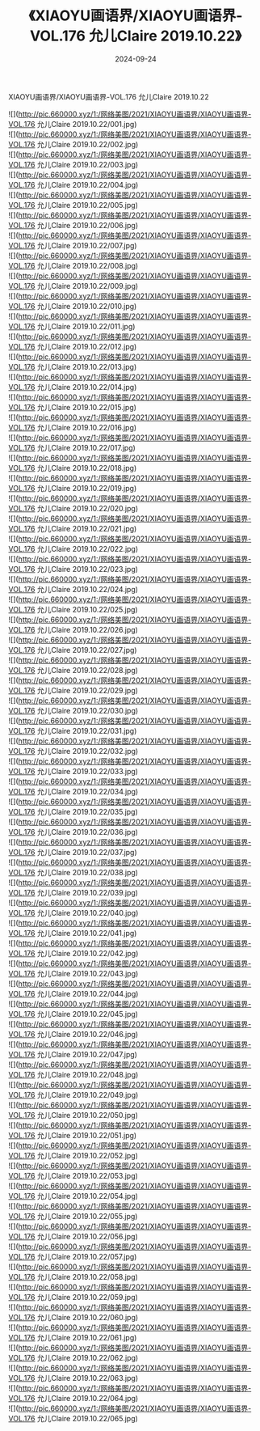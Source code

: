 ﻿---
layout: post
title:  《XIAOYU画语界/XIAOYU画语界-VOL.176 允儿Claire 2019.10.22》
date:   2024-09-24
img: http://pic.660000.xyz/1:/网络美图/2021/XIAOYU画语界/XIAOYU画语界-VOL.176 允儿Claire 2019.10.22/000.jpg
categories: [美女, 清纯, 唯美]
---

XIAOYU画语界/XIAOYU画语界-VOL.176 允儿Claire 2019.10.22

 ![](http://pic.660000.xyz/1:/网络美图/2021/XIAOYU画语界/XIAOYU画语界-VOL.176 允儿Claire 2019.10.22/001.jpg) <br>![](http://pic.660000.xyz/1:/网络美图/2021/XIAOYU画语界/XIAOYU画语界-VOL.176 允儿Claire 2019.10.22/002.jpg) <br>![](http://pic.660000.xyz/1:/网络美图/2021/XIAOYU画语界/XIAOYU画语界-VOL.176 允儿Claire 2019.10.22/003.jpg) <br>![](http://pic.660000.xyz/1:/网络美图/2021/XIAOYU画语界/XIAOYU画语界-VOL.176 允儿Claire 2019.10.22/004.jpg) <br>![](http://pic.660000.xyz/1:/网络美图/2021/XIAOYU画语界/XIAOYU画语界-VOL.176 允儿Claire 2019.10.22/005.jpg) <br>![](http://pic.660000.xyz/1:/网络美图/2021/XIAOYU画语界/XIAOYU画语界-VOL.176 允儿Claire 2019.10.22/006.jpg) <br>![](http://pic.660000.xyz/1:/网络美图/2021/XIAOYU画语界/XIAOYU画语界-VOL.176 允儿Claire 2019.10.22/007.jpg) <br>![](http://pic.660000.xyz/1:/网络美图/2021/XIAOYU画语界/XIAOYU画语界-VOL.176 允儿Claire 2019.10.22/008.jpg) <br>![](http://pic.660000.xyz/1:/网络美图/2021/XIAOYU画语界/XIAOYU画语界-VOL.176 允儿Claire 2019.10.22/009.jpg) <br>![](http://pic.660000.xyz/1:/网络美图/2021/XIAOYU画语界/XIAOYU画语界-VOL.176 允儿Claire 2019.10.22/010.jpg) <br>![](http://pic.660000.xyz/1:/网络美图/2021/XIAOYU画语界/XIAOYU画语界-VOL.176 允儿Claire 2019.10.22/011.jpg) <br>![](http://pic.660000.xyz/1:/网络美图/2021/XIAOYU画语界/XIAOYU画语界-VOL.176 允儿Claire 2019.10.22/012.jpg) <br>![](http://pic.660000.xyz/1:/网络美图/2021/XIAOYU画语界/XIAOYU画语界-VOL.176 允儿Claire 2019.10.22/013.jpg) <br>![](http://pic.660000.xyz/1:/网络美图/2021/XIAOYU画语界/XIAOYU画语界-VOL.176 允儿Claire 2019.10.22/014.jpg) <br>![](http://pic.660000.xyz/1:/网络美图/2021/XIAOYU画语界/XIAOYU画语界-VOL.176 允儿Claire 2019.10.22/015.jpg) <br>![](http://pic.660000.xyz/1:/网络美图/2021/XIAOYU画语界/XIAOYU画语界-VOL.176 允儿Claire 2019.10.22/016.jpg) <br>![](http://pic.660000.xyz/1:/网络美图/2021/XIAOYU画语界/XIAOYU画语界-VOL.176 允儿Claire 2019.10.22/017.jpg) <br>![](http://pic.660000.xyz/1:/网络美图/2021/XIAOYU画语界/XIAOYU画语界-VOL.176 允儿Claire 2019.10.22/018.jpg) <br>![](http://pic.660000.xyz/1:/网络美图/2021/XIAOYU画语界/XIAOYU画语界-VOL.176 允儿Claire 2019.10.22/019.jpg) <br>![](http://pic.660000.xyz/1:/网络美图/2021/XIAOYU画语界/XIAOYU画语界-VOL.176 允儿Claire 2019.10.22/020.jpg) <br>![](http://pic.660000.xyz/1:/网络美图/2021/XIAOYU画语界/XIAOYU画语界-VOL.176 允儿Claire 2019.10.22/021.jpg) <br>![](http://pic.660000.xyz/1:/网络美图/2021/XIAOYU画语界/XIAOYU画语界-VOL.176 允儿Claire 2019.10.22/022.jpg) <br>![](http://pic.660000.xyz/1:/网络美图/2021/XIAOYU画语界/XIAOYU画语界-VOL.176 允儿Claire 2019.10.22/023.jpg) <br>![](http://pic.660000.xyz/1:/网络美图/2021/XIAOYU画语界/XIAOYU画语界-VOL.176 允儿Claire 2019.10.22/024.jpg) <br>![](http://pic.660000.xyz/1:/网络美图/2021/XIAOYU画语界/XIAOYU画语界-VOL.176 允儿Claire 2019.10.22/025.jpg) <br>![](http://pic.660000.xyz/1:/网络美图/2021/XIAOYU画语界/XIAOYU画语界-VOL.176 允儿Claire 2019.10.22/026.jpg) <br>![](http://pic.660000.xyz/1:/网络美图/2021/XIAOYU画语界/XIAOYU画语界-VOL.176 允儿Claire 2019.10.22/027.jpg) <br>![](http://pic.660000.xyz/1:/网络美图/2021/XIAOYU画语界/XIAOYU画语界-VOL.176 允儿Claire 2019.10.22/028.jpg) <br>![](http://pic.660000.xyz/1:/网络美图/2021/XIAOYU画语界/XIAOYU画语界-VOL.176 允儿Claire 2019.10.22/029.jpg) <br>![](http://pic.660000.xyz/1:/网络美图/2021/XIAOYU画语界/XIAOYU画语界-VOL.176 允儿Claire 2019.10.22/030.jpg) <br>![](http://pic.660000.xyz/1:/网络美图/2021/XIAOYU画语界/XIAOYU画语界-VOL.176 允儿Claire 2019.10.22/031.jpg) <br>![](http://pic.660000.xyz/1:/网络美图/2021/XIAOYU画语界/XIAOYU画语界-VOL.176 允儿Claire 2019.10.22/032.jpg) <br>![](http://pic.660000.xyz/1:/网络美图/2021/XIAOYU画语界/XIAOYU画语界-VOL.176 允儿Claire 2019.10.22/033.jpg) <br>![](http://pic.660000.xyz/1:/网络美图/2021/XIAOYU画语界/XIAOYU画语界-VOL.176 允儿Claire 2019.10.22/034.jpg) <br>![](http://pic.660000.xyz/1:/网络美图/2021/XIAOYU画语界/XIAOYU画语界-VOL.176 允儿Claire 2019.10.22/035.jpg) <br>![](http://pic.660000.xyz/1:/网络美图/2021/XIAOYU画语界/XIAOYU画语界-VOL.176 允儿Claire 2019.10.22/036.jpg) <br>![](http://pic.660000.xyz/1:/网络美图/2021/XIAOYU画语界/XIAOYU画语界-VOL.176 允儿Claire 2019.10.22/037.jpg) <br>![](http://pic.660000.xyz/1:/网络美图/2021/XIAOYU画语界/XIAOYU画语界-VOL.176 允儿Claire 2019.10.22/038.jpg) <br>![](http://pic.660000.xyz/1:/网络美图/2021/XIAOYU画语界/XIAOYU画语界-VOL.176 允儿Claire 2019.10.22/039.jpg) <br>![](http://pic.660000.xyz/1:/网络美图/2021/XIAOYU画语界/XIAOYU画语界-VOL.176 允儿Claire 2019.10.22/040.jpg) <br>![](http://pic.660000.xyz/1:/网络美图/2021/XIAOYU画语界/XIAOYU画语界-VOL.176 允儿Claire 2019.10.22/041.jpg) <br>![](http://pic.660000.xyz/1:/网络美图/2021/XIAOYU画语界/XIAOYU画语界-VOL.176 允儿Claire 2019.10.22/042.jpg) <br>![](http://pic.660000.xyz/1:/网络美图/2021/XIAOYU画语界/XIAOYU画语界-VOL.176 允儿Claire 2019.10.22/043.jpg) <br>![](http://pic.660000.xyz/1:/网络美图/2021/XIAOYU画语界/XIAOYU画语界-VOL.176 允儿Claire 2019.10.22/044.jpg) <br>![](http://pic.660000.xyz/1:/网络美图/2021/XIAOYU画语界/XIAOYU画语界-VOL.176 允儿Claire 2019.10.22/045.jpg) <br>![](http://pic.660000.xyz/1:/网络美图/2021/XIAOYU画语界/XIAOYU画语界-VOL.176 允儿Claire 2019.10.22/046.jpg) <br>![](http://pic.660000.xyz/1:/网络美图/2021/XIAOYU画语界/XIAOYU画语界-VOL.176 允儿Claire 2019.10.22/047.jpg) <br>![](http://pic.660000.xyz/1:/网络美图/2021/XIAOYU画语界/XIAOYU画语界-VOL.176 允儿Claire 2019.10.22/048.jpg) <br>![](http://pic.660000.xyz/1:/网络美图/2021/XIAOYU画语界/XIAOYU画语界-VOL.176 允儿Claire 2019.10.22/049.jpg) <br>![](http://pic.660000.xyz/1:/网络美图/2021/XIAOYU画语界/XIAOYU画语界-VOL.176 允儿Claire 2019.10.22/050.jpg) <br>![](http://pic.660000.xyz/1:/网络美图/2021/XIAOYU画语界/XIAOYU画语界-VOL.176 允儿Claire 2019.10.22/051.jpg) <br>![](http://pic.660000.xyz/1:/网络美图/2021/XIAOYU画语界/XIAOYU画语界-VOL.176 允儿Claire 2019.10.22/052.jpg) <br>![](http://pic.660000.xyz/1:/网络美图/2021/XIAOYU画语界/XIAOYU画语界-VOL.176 允儿Claire 2019.10.22/053.jpg) <br>![](http://pic.660000.xyz/1:/网络美图/2021/XIAOYU画语界/XIAOYU画语界-VOL.176 允儿Claire 2019.10.22/054.jpg) <br>![](http://pic.660000.xyz/1:/网络美图/2021/XIAOYU画语界/XIAOYU画语界-VOL.176 允儿Claire 2019.10.22/055.jpg) <br>![](http://pic.660000.xyz/1:/网络美图/2021/XIAOYU画语界/XIAOYU画语界-VOL.176 允儿Claire 2019.10.22/056.jpg) <br>![](http://pic.660000.xyz/1:/网络美图/2021/XIAOYU画语界/XIAOYU画语界-VOL.176 允儿Claire 2019.10.22/057.jpg) <br>![](http://pic.660000.xyz/1:/网络美图/2021/XIAOYU画语界/XIAOYU画语界-VOL.176 允儿Claire 2019.10.22/058.jpg) <br>![](http://pic.660000.xyz/1:/网络美图/2021/XIAOYU画语界/XIAOYU画语界-VOL.176 允儿Claire 2019.10.22/059.jpg) <br>![](http://pic.660000.xyz/1:/网络美图/2021/XIAOYU画语界/XIAOYU画语界-VOL.176 允儿Claire 2019.10.22/060.jpg) <br>![](http://pic.660000.xyz/1:/网络美图/2021/XIAOYU画语界/XIAOYU画语界-VOL.176 允儿Claire 2019.10.22/061.jpg) <br>![](http://pic.660000.xyz/1:/网络美图/2021/XIAOYU画语界/XIAOYU画语界-VOL.176 允儿Claire 2019.10.22/062.jpg) <br>![](http://pic.660000.xyz/1:/网络美图/2021/XIAOYU画语界/XIAOYU画语界-VOL.176 允儿Claire 2019.10.22/063.jpg) <br>![](http://pic.660000.xyz/1:/网络美图/2021/XIAOYU画语界/XIAOYU画语界-VOL.176 允儿Claire 2019.10.22/064.jpg) <br>![](http://pic.660000.xyz/1:/网络美图/2021/XIAOYU画语界/XIAOYU画语界-VOL.176 允儿Claire 2019.10.22/065.jpg) <br>